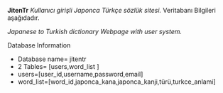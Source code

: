 **JitenTr**
*Kullanıcı girişli Japonca Türkçe sözlük sitesi.*
Veritabanı Bilgileri aşağıdadır.


*Japanese to Turkish dictionary Webpage with user system.*

Database Information
 - Database name= jitentr
 - 2 Tables= [users,word_list ]
 - users=[user_id,username,password,email]
 - word_list=[word_id,japonca_kana,japonca_kanji,türü,turkce_anlami]



